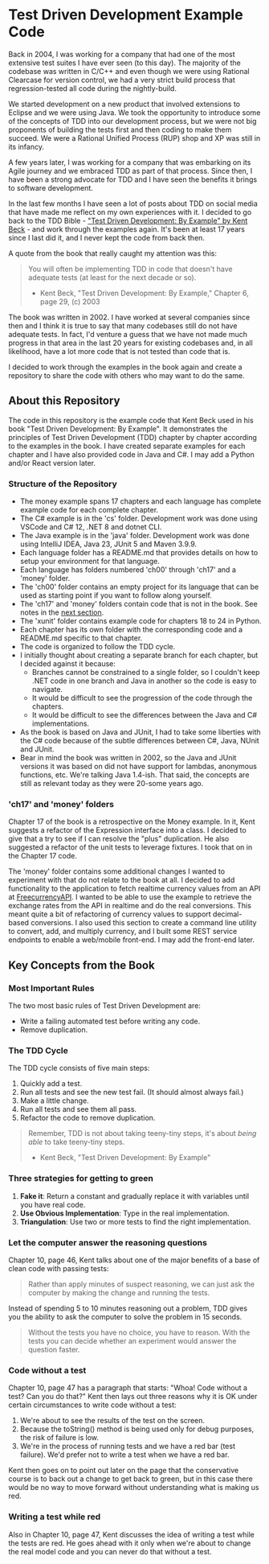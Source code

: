 # Test Driven Development Example Code
Back in 2004, I was working for a company that had one of the most extensive test suites I have ever seen (to this day). The majority of 
the codebase was written in C/C++ and even though we were using Rational Clearcase for version control, we had a very strict build
process that regression-tested all code during the nightly-build. 

We started development on a new product that involved extensions to Eclipse and we were using Java. We took the opportunity to
introduce some of the concepts of TDD into our development process, but we were not big proponents of building the tests first and then coding to make them succeed. 
We were a Rational Unified Process (RUP) shop and XP was still in its infancy.

A few years later, I was working for a company that was embarking on its Agile journey and we embraced TDD as part of that process. Since then, I have been a strong 
advocate for TDD and I have seen the benefits it brings to software development.

In the last few months I have seen a lot of posts about TDD on social media that have made me reflect on my own experiences with it. I decided to go back to the 
TDD Bible - ["Test Driven Development: By Example" by Kent Beck](https://a.co/d/5tOeg2z) - and work through the examples again. It's been at least 17 years since I last did it, and I never kept the code from back then.

A quote from the book that really caught my attention was this:
> You will often be implementing TDD in code that doesn't have adequate tests (at least for the next decade or so).
> - Kent Beck, "Test Driven Development: By Example," Chapter 6, page 29, (c) 2003

The book was written in 2002. I have worked at several companies since then and I think it is true to say that many codebases
still do not have adequate tests. In fact, I'd venture a guess that we have not made much progress in that area in the last 20
years for existing codebases and, in all likelihood, have a lot more code that is not tested than code that is.

I decided to work through the examples in the book again and create a repository to share the code with others who may want to do the same.

## About this Repository

The code in this repository is the example code that Kent Beck used in his book "Test Driven Development: By Example". 
It demonstrates the principles of Test Driven Development (TDD) chapter by chapter according to the examples in the book.
I have created separate examples for each chapter and I have also provided code in Java and C#. I may add a Python and/or React version later.

### Structure of the Repository
- The money example spans 17 chapters and each language has complete example code for each complete chapter.
- The C# example is in the 'cs' folder. Development work was done using VSCode and C# 12, .NET 8 and dotnet CLI.
- The Java example is in the 'java' folder. Development work was done using IntelliJ IDEA, Java 23, JUnit 5 and Maven 3.9.9.
- Each language folder has a README.md that provides details on how to setup your environment for that language.
- Each language has folders numbered 'ch00' through 'ch17' and a 'money' folder.
- The 'ch00' folder contains an empty project for its language that can be used as starting point if you want to follow along yourself.
- The 'ch17' and 'money' folders contain code that is not in the book. See notes in the [next section](https://github.com/The-Software-Gorilla/tdd-examples#ch17-and-money-folders).
- The 'xunit' folder contains example code for chapters 18 to 24 in Python.
- Each chapter has its own folder with the corresponding code and a README.md specific to that chapter.
- The code is organized to follow the TDD cycle.
- I initially thought about creating a separate branch for each chapter, but I decided against it because:
  - Branches cannot be constrained to a single folder, so I couldn't keep .NET code in one branch and Java in another so the code is easy to navigate.
  - It would be difficult to see the progression of the code through the chapters.
  - It would be difficult to see the differences between the Java and C# implementations.
- As the book is based on Java and JUnit, I had to take some liberties with the C# code because of the subtle differences between C#, Java, NUnit and JUnit.
- Bear in mind the book was written in 2002, so the Java and JUnit versions it was based on did not have support for lambdas, anonymous functions, etc. We're talking Java 1.4-ish. That said, the concepts are still as relevant today as they were 20-some years ago.

### 'ch17' and 'money' folders
Chapter 17 of the book is a retrospective on the Money example. In it, Kent suggests a refactor of the Expression interface into a class. I decided to give that a try to see if I can resolve the "plus" duplication. He also suggested a refactor of the unit tests to leverage fixtures. I took that on in the Chapter 17 code.

The 'money' folder contains some additional changes I wanted to experiment with that do not relate to the book at all. I decided to add functionality to the application to fetch realtime currency values from an API at [FreecurrencyAPI](https://freecurrencyapi.com/). I wanted to be able to use the example to retrieve the exchange rates from the API in realtime and do the real conversions. This meant quite a bit of refactoring of currency values to support decimal-based conversions. I also used this section to create a command line utility to convert, add, and multiply currency, and I built some REST service endpoints to enable a web/mobile front-end. I may add the front-end later.

## Key Concepts from the Book

### Most Important Rules
The two most basic rules of Test Driven Development are:
- Write a failing automated test before writing any code.
- Remove duplication.

### The TDD Cycle
The TDD cycle consists of five main steps:
1. Quickly add a test.
2. Run all tests and see the new test fail. (It should almost always fail.)
3. Make a little change.
4. Run all tests and see them all pass.
5. Refactor the code to remove duplication.
> Remember, TDD is not about taking teeny-tiny steps, it's about *being able* to take teeny-tiny steps.
> - Kent Beck, "Test Driven Development: By Example"

### Three strategies for getting to green
1. **Fake it**: Return a constant and gradually replace it with variables until you have real code.
2. **Use Obvious Implementation**: Type in the real implementation.
3. **Triangulation**: Use two or more tests to find the right implementation.

### Let the computer answer the reasoning questions
Chapter 10, page 46, Kent talks about one of the major benefits of a base of clean code with passing tests:
> Rather than apply minutes of suspect reasoning, we can just ask the computer by making the change and running the tests.

Instead of spending 5 to 10 minutes reasoning out a problem, TDD gives you the ability to ask the computer to solve the problem in 15 seconds. 
> Without the tests you have no choice, you have to reason. With the tests you can decide whether an experiment would answer the question faster.

### Code without a test
Chapter 10, page 47 has a paragraph that starts: "Whoa! Code without a test? Can you do that?" Kent then lays out three reasons 
why it is OK under certain circumstances to write code without a test:
1. We're about to see the results of the test on the screen.
2. Because the toString() method is being used only for debug purposes, the risk of failure is low.
3. We're in the process of running tests and we have a red bar (test failure). We'd prefer not to write a test when we have a red bar.

Kent then goes on to point out later on the page that the conservative course is to back out a change to get back to green, but in this case there would be no way to move forward without understanding what is making us red.

### Writing a test while red
Also in Chapter 10, page 47, Kent discusses the idea of writing a test while the tests are red. He goes ahead with it only when we're about to change the real model code and you can never do that without a test.
